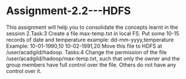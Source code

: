 # Assignment-2.2---HDFS
This assignment will help you to consolidate the concepts learnt in the session 2.Task:3 Create a file max-temp.txt in local FS. Put some 10-15 records of date and temperature example: dd-mm-yyyy,temperature Example: 10-01-1990,10 10-02-1991,20 Move this file to HDFS at /user/acadgild/hadoop. Tasks:4 Change the permission of the file /user/acadgild/hadoop/max-temp.txt, such that only the owner and the group members have full control over the file. Others do not have any control over it.
